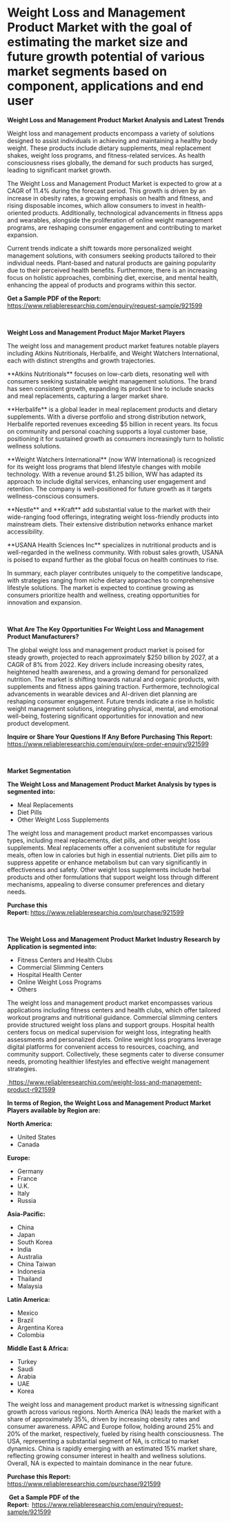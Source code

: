 <p><h1>Weight Loss and Management Product Market with the goal of estimating the market size and future growth potential of various market segments based on component, applications and end user</h1></p><p><strong>Weight Loss and Management Product Market Analysis and Latest Trends</strong></p>
<p><p>Weight loss and management products encompass a variety of solutions designed to assist individuals in achieving and maintaining a healthy body weight. These products include dietary supplements, meal replacement shakes, weight loss programs, and fitness-related services. As health consciousness rises globally, the demand for such products has surged, leading to significant market growth.</p><p>The Weight Loss and Management Product Market is expected to grow at a CAGR of 11.4% during the forecast period. This growth is driven by an increase in obesity rates, a growing emphasis on health and fitness, and rising disposable incomes, which allow consumers to invest in health-oriented products. Additionally, technological advancements in fitness apps and wearables, alongside the proliferation of online weight management programs, are reshaping consumer engagement and contributing to market expansion.</p><p>Current trends indicate a shift towards more personalized weight management solutions, with consumers seeking products tailored to their individual needs. Plant-based and natural products are gaining popularity due to their perceived health benefits. Furthermore, there is an increasing focus on holistic approaches, combining diet, exercise, and mental health, enhancing the appeal of products and programs within this sector.</p></p>
<p><strong>Get a Sample PDF of the Report:&nbsp;</strong> <a href="https://www.reliableresearchiq.com/enquiry/request-sample/921599?utm_campaign=1134&utm_medium=2&utm_source=Github&utm_content=ia&utm_term=18042025&utm_id=weight-loss-and-management-product">https://www.reliableresearchiq.com/enquiry/request-sample/921599</a></p>
<p>&nbsp;</p>
<p><strong>Weight Loss and Management Product Major Market Players</strong></p>
<p><p>The weight loss and management product market features notable players including Atkins Nutritionals, Herbalife, and Weight Watchers International, each with distinct strengths and growth trajectories.</p><p>**Atkins Nutritionals** focuses on low-carb diets, resonating well with consumers seeking sustainable weight management solutions. The brand has seen consistent growth, expanding its product line to include snacks and meal replacements, capturing a larger market share.</p><p>**Herbalife** is a global leader in meal replacement products and dietary supplements. With a diverse portfolio and strong distribution network, Herbalife reported revenues exceeding $5 billion in recent years. Its focus on community and personal coaching supports a loyal customer base, positioning it for sustained growth as consumers increasingly turn to holistic wellness solutions.</p><p>**Weight Watchers International** (now WW International) is recognized for its weight loss programs that blend lifestyle changes with mobile technology. With a revenue around $1.25 billion, WW has adapted its approach to include digital services, enhancing user engagement and retention. The company is well-positioned for future growth as it targets wellness-conscious consumers.</p><p>**Nestle** and **Kraft** add substantial value to the market with their wide-ranging food offerings, integrating weight loss-friendly products into mainstream diets. Their extensive distribution networks enhance market accessibility.</p><p>**USANA Health Sciences Inc** specializes in nutritional products and is well-regarded in the wellness community. With robust sales growth, USANA is poised to expand further as the global focus on health continues to rise.</p><p>In summary, each player contributes uniquely to the competitive landscape, with strategies ranging from niche dietary approaches to comprehensive lifestyle solutions. The market is expected to continue growing as consumers prioritize health and wellness, creating opportunities for innovation and expansion.</p></p>
<p>&nbsp;</p>
<p><strong>What Are The Key Opportunities For Weight Loss and Management Product Manufacturers?</strong></p>
<p><p>The global weight loss and management product market is poised for steady growth, projected to reach approximately $250 billion by 2027, at a CAGR of 8% from 2022. Key drivers include increasing obesity rates, heightened health awareness, and a growing demand for personalized nutrition. The market is shifting towards natural and organic products, with supplements and fitness apps gaining traction. Furthermore, technological advancements in wearable devices and AI-driven diet planning are reshaping consumer engagement. Future trends indicate a rise in holistic weight management solutions, integrating physical, mental, and emotional well-being, fostering significant opportunities for innovation and new product development.</p></p>
<p><strong>Inquire or Share Your Questions If Any Before Purchasing This Report:</strong> <a href="https://www.reliableresearchiq.com/enquiry/pre-order-enquiry/921599?utm_campaign=1134&utm_medium=2&utm_source=Github&utm_content=ia&utm_term=18042025&utm_id=weight-loss-and-management-product">https://www.reliableresearchiq.com/enquiry/pre-order-enquiry/921599</a></p>
<p>&nbsp;</p>
<p><strong>Market Segmentation</strong></p>
<p><strong>The Weight Loss and Management Product Market Analysis by types is segmented into:</strong></p>
<p><ul><li>Meal Replacements</li><li>Diet Pills</li><li>Other Weight Loss Supplements</li></ul></p>
<p><p>The weight loss and management product market encompasses various types, including meal replacements, diet pills, and other weight loss supplements. Meal replacements offer a convenient substitute for regular meals, often low in calories but high in essential nutrients. Diet pills aim to suppress appetite or enhance metabolism but can vary significantly in effectiveness and safety. Other weight loss supplements include herbal products and other formulations that support weight loss through different mechanisms, appealing to diverse consumer preferences and dietary needs.</p></p>
<p><strong>Purchase this Report:&nbsp;</strong><a href="https://www.reliableresearchiq.com/purchase/921599?utm_campaign=1134&utm_medium=2&utm_source=Github&utm_content=ia&utm_term=18042025&utm_id=weight-loss-and-management-product">https://www.reliableresearchiq.com/purchase/921599</a></p>
<p>&nbsp;</p>
<p><strong>The Weight Loss and Management Product Market Industry Research by Application is segmented into:</strong></p>
<p><ul><li>Fitness Centers and Health Clubs</li><li>Commercial Slimming Centers</li><li>Hospital Health Center</li><li>Online Weight Loss Programs</li><li>Others</li></ul></p>
<p><p>The weight loss and management product market encompasses various applications including fitness centers and health clubs, which offer tailored workout programs and nutritional guidance. Commercial slimming centers provide structured weight loss plans and support groups. Hospital health centers focus on medical supervision for weight loss, integrating health assessments and personalized diets. Online weight loss programs leverage digital platforms for convenient access to resources, coaching, and community support. Collectively, these segments cater to diverse consumer needs, promoting healthier lifestyles and effective weight management strategies.</p></p>
<p><a href="https://www.reliableresearchiq.com/weight-loss-and-management-product-r921599?utm_campaign=1134&utm_medium=2&utm_source=Github&utm_content=ia&utm_term=18042025&utm_id=weight-loss-and-management-product">&nbsp;https://www.reliableresearchiq.com/weight-loss-and-management-product-r921599</a></p>
<p><strong>In terms of Region, the Weight Loss and Management Product Market Players available by Region are:</strong></p>
<p>
    <p> <strong> North America: </strong>
        <ul>
            <li>United States</li>
            <li>Canada</li>
        </ul>
        </p> 
    <p> <strong> Europe: </strong>
        <ul>
            <li>Germany</li>
            <li>France</li>
            <li>U.K.</li>
            <li>Italy</li>
            <li>Russia</li>
        </ul>
        </p> 
    <p> <strong> Asia-Pacific: </strong>
        <ul>
            <li>China</li>
            <li>Japan</li>
            <li>South Korea</li>
            <li>India</li>
            <li>Australia</li>
            <li>China Taiwan</li>
            <li>Indonesia</li>
            <li>Thailand</li>
            <li>Malaysia</li>
        </ul>
        </p> 
    <p> <strong> Latin America: </strong>
        <ul>
            <li>Mexico</li>
            <li>Brazil</li>
            <li>Argentina Korea</li>
            <li>Colombia</li>
        </ul>
        </p> 
    <p> <strong> Middle East & Africa: </strong>
        <ul>
            <li>Turkey</li>
            <li>Saudi</li>
            <li>Arabia</li>
            <li>UAE</li>
            <li>Korea</li>
        </ul>
    </p>
    </p>
<p><p>The weight loss and management product market is witnessing significant growth across various regions. North America (NA) leads the market with a share of approximately 35%, driven by increasing obesity rates and consumer awareness. APAC and Europe follow, holding around 25% and 20% of the market, respectively, fueled by rising health consciousness. The USA, representing a substantial segment of NA, is critical to market dynamics. China is rapidly emerging with an estimated 15% market share, reflecting growing consumer interest in health and wellness solutions. Overall, NA is expected to maintain dominance in the near future.</p></p>
<p><strong>Purchase this Report: </strong><a href="https://www.reliableresearchiq.com/purchase/921599?utm_campaign=1134&utm_medium=2&utm_source=Github&utm_content=ia&utm_term=18042025&utm_id=weight-loss-and-management-product">https://www.reliableresearchiq.com/purchase/921599</a></p>
<p>&nbsp;<strong>Get a Sample PDF of the Report:&nbsp;&nbsp;</strong><a href="https://www.reliableresearchiq.com/enquiry/request-sample/921599?utm_campaign=1134&utm_medium=2&utm_source=Github&utm_content=ia&utm_term=18042025&utm_id=weight-loss-and-management-product">https://www.reliableresearchiq.com/enquiry/request-sample/921599</a></p>
<p><strong></strong></p>
<p><p></p><p></p><p></p></p>